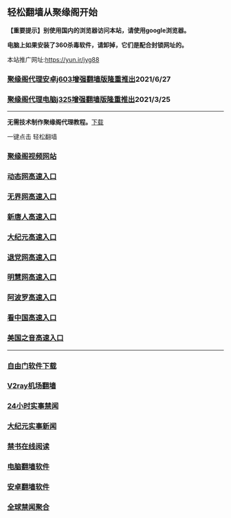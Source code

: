 ## 轻松翻墙从聚缘阁开始

**【重要提示】别使用国内的浏览器访问本站，请使用google浏览器。**

**电脑上如果安装了360杀毒软件，请卸掉，它们是配合封锁网址的。**

本站推广网址:https://yun.ir/jyg88

### [聚缘阁代理安卓j603增强翻墙版隆重推出](https://gitlab.com/juyuange/2/-/raw/master/j603.apk)2021/6/27

### [聚缘阁代理电脑j325增强翻墙版隆重推出](https://gitlab.com/juyuange/2/-/raw/master/j325dn.rar)2021/3/25

***



**无需技术制作聚缘阁代理教程。**[下载](https://gitlab.com/j25414/jyg/-/raw/master/jygdl.rar)

一键点击 轻松翻墙




### [聚缘阁视频网站](https://v3.yyrru.ml/)

### [动态网高速入口](https://8u.frtty.cf/crru/y444p)

### [无界网高速入口](https://8u.frtty.cf/aauuu/u12t)

### [新唐人高速入口](https://8u.frtty.cf/xxkkk/u5t)

### [大纪元高速入口](https://8u.frtty.cf/xxyyy/d7t)

### [退党网高速入口](https://8u.frtty.cf/xxee/d8t)

### [明慧网高速入口](https://8u.frtty.cf/xxwww/d3e)

### [阿波罗高速入口](https://8u.frtty.cf/xxoo/e13a)

### [看中国高速入口](https://8u.frtty.cf/xxeee/a11n)

### [美国之音高速入口](https://8u.frtty.cf/xxyyy/a18m)


***






### [自由门软件下载](https://git.io/skyfree)

### [V2ray机场翻墙](https://github.com/bannedbook/fanqiang/wiki/V2ray%E6%9C%BA%E5%9C%BA)

### [24小时实事禁闻](https://github.com/fyvn2199/djy/blob/master/gb/n24hr.md?dfh#1)

### [大纪元实事新闻](https://github.com/fyvn2199/djy/blob/master/gb/nsc413.md?dfh#1)

### [禁书在线阅读](https://github.com/txyzum203/djy/blob/master/gb/9p.md?flntdtv#1)

### [电脑翻墙软件](https://github.com/Alvin9999/new-pac/wiki)

### [安卓翻墙软件](https://git.io/afq)

### [全球禁闻聚合](https://github.com/gfw-breaker/banned-news1/blob/master/README.md)












